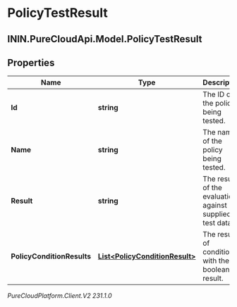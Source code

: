 # PolicyTestResult

## ININ.PureCloudApi.Model.PolicyTestResult

## Properties

|Name | Type | Description | Notes|
|------------ | ------------- | ------------- | -------------|
| **Id** | **string** | The ID of the policy being tested. | [optional] |
| **Name** | **string** | The name of the policy being tested. | [optional] |
| **Result** | **string** | The result of the evaluation against supplied test data. | [optional] |
| **PolicyConditionResults** | [**List&lt;PolicyConditionResult&gt;**](PolicyConditionResult) | The results of conditions, with their boolean result. | [optional] |



_PureCloudPlatform.Client.V2 231.1.0_
